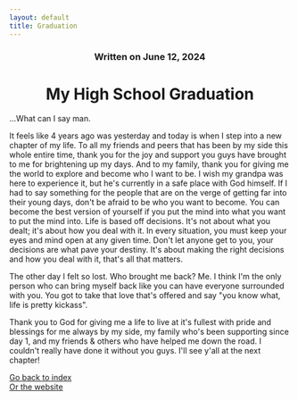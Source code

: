 ```yaml
---
layout: default
title: Graduation
---
```

### <center>Written on June 12, 2024</center>

# <center> My High School Graduation </center>  

...What can I say man.

It feels like 4 years ago was yesterday and today is when I step into a new chapter of my life. To all my friends and peers that has been by my side this whole entire time, thank you for the joy and support you guys have brought to me for brightening up my days. And to my family, thank you for giving me the world to explore and become who I want to be. I wish my grandpa was here to experience it, but he's currently in a safe place with God himself. If I had to say something for the people that are on the verge of getting far into their young days, don't be afraid to be who you want to become. You can become the best version of yourself if you put the mind into what you want to put the mind into. Life is based off decisions. It's not about what you dealt; it's about how you deal with it. In every situation, you must keep your eyes and mind open at any given time. Don't let anyone get to you, your decisions are what pave your destiny. It's about making the right decisions and how you deal with it, that's all that matters. 

The other day I felt so lost. Who brought me back? Me. I think I'm the only person who can bring myself back like you can have everyone surrounded with you. You got to take that love that's offered and say "you know what, life is pretty kickass". 

Thank you to God for giving me a life to live at it's fullest with pride and blessings for me always by my side, my family who's been supporting since day 1, and my friends & others who have helped me down the road. I couldn't really have done it without you guys. I'll see y'all at the next chapter!  

[Go back to index](./blog-index.md)  
[Or the website](https://17hoodies.github.io/fonzi/index.html)  
